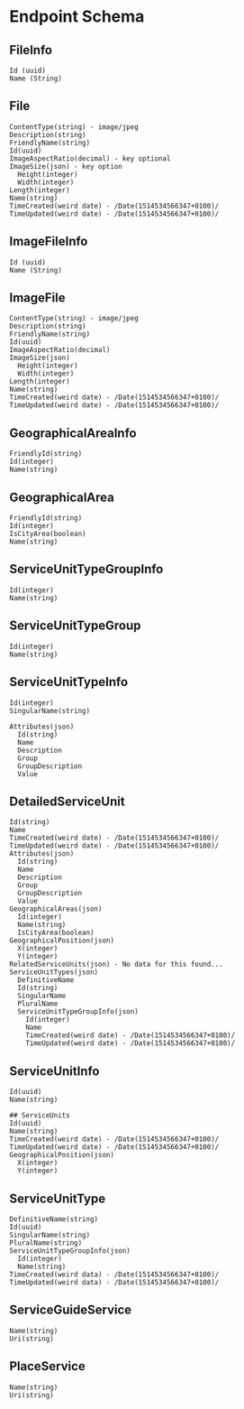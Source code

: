 # Endpoint Schema

## FileInfo
```
Id (uuid)
Name (String)
```

## File
```
ContentType(string) - image/jpeg
Description(string)
FriendlyName(string)
Id(uuid)
ImageAspectRatio(decimal) - key optional
ImageSize(json) - key option
  Height(integer)
  Width(integer)
Length(integer)
Name(string)
TimeCreated(weird date) - /Date(1514534566347+0100)/
TimeUpdated(weird date) - /Date(1514534566347+0100)/
```

## ImageFileInfo
```
Id (uuid)
Name (String)
```

## ImageFile
```
ContentType(string) - image/jpeg
Description(string)
FriendlyName(string)
Id(uuid)
ImageAspectRatio(decimal)
ImageSize(json)
  Height(integer)
  Width(integer)
Length(integer)
Name(string)
TimeCreated(weird date) - /Date(1514534566347+0100)/
TimeUpdated(weird date) - /Date(1514534566347+0100)/
```

## GeographicalAreaInfo
```
FriendlyId(string)
Id(integer)
Name(string)
```

## GeographicalArea
```
FriendlyId(string)
Id(integer)
IsCityArea(boolean)
Name(string)
```


## ServiceUnitTypeGroupInfo
```
Id(integer)
Name(string)
```

## ServiceUnitTypeGroup
```
Id(integer)
Name(string)
```

## ServiceUnitTypeInfo
```
Id(integer)
SingularName(string)

Attributes(json)
  Id(string)
  Name
  Description
  Group
  GroupDescription
  Value
```

## DetailedServiceUnit
```
Id(string)
Name
TimeCreated(weird date) - /Date(1514534566347+0100)/
TimeUpdated(weird date) - /Date(1514534566347+0100)/
Attributes(json)
  Id(string)
  Name
  Description
  Group
  GroupDescription
  Value
GeographicalAreas(json)
  Id(integer)
  Name(string)
  IsCityArea(boolean)
GeographicalPosition(json)
  X(integer)
  Y(integer)
RelatedServiceUnits(json) - No data for this found...
ServiceUnitTypes(json)
  DefinitiveName
  Id(string)
  SingularName
  PluralName
  ServiceUnitTypeGroupInfo(json)
    Id(integer)
    Name
    TimeCreated(weird date) - /Date(1514534566347+0100)/
    TimeUpdated(weird date) - /Date(1514534566347+0100)/
```

## ServiceUnitInfo
```
Id(uuid)
Name(string)
```

```
## ServiceUnits
Id(uuid)
Name(string)
TimeCreated(weird date) - /Date(1514534566347+0100)/
TimeUpdated(weird date) - /Date(1514534566347+0100)/
GeographicalPosition(json)
  X(integer)
  Y(integer)
```

## ServiceUnitType
```
DefinitiveName(string)
Id(uuid)
SingularName(string)
PluralName(string)
ServiceUnitTypeGroupInfo(json)
  Id(integer)
  Name(string)
TimeCreated(weird data) - /Date(1514534566347+0100)/
TimeUpdated(weird data) - /Date(1514534566347+0100)/
```

## ServiceGuideService
```
Name(string)
Uri(string)
```  

## PlaceService
```
Name(string)
Uri(string)
```
